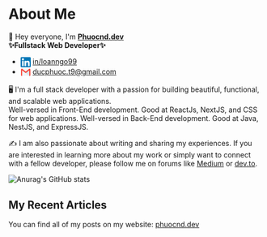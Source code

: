 # About Me

👋 Hey everyone, I'm <b>[Phuocnd.dev](https://phuocnd.dev)</b> <br>
<b>✨Fullstack Web Developer✨</b>
- <img align="center" src="./images/icon/linkedin.png" title = "Twitter" alt="" height="20" /> [in/loanngo99](https://www.linkedin.com/in/loanngo99/) 
- <img align="center" src="./images/icon/mail.webp" title = "Twitter" alt="" height="20" /> ducphuoc.t9@gmail.com

🖥️ I'm a full stack developer with a passion for building beautiful, functional, and scalable web applications. <br>
Well-versed in Front-End development. Good at ReactJs, NextJS, and CSS for web applications.
Well-versed in Back-End development. Good at Java, NestJS, and ExpressJS.

✍️ I am also passionate about writing and sharing my experiences. If you are interested in learning more about my work or simply want to connect with a fellow developer, please follow me on forums like [Medium](https://medium.com/@emma.ngo1110) or [dev.to](https://dev.to/loanngo99).


![Anurag's GitHub stats](https://github-readme-stats.vercel.app/api?username=phuocithcmus&show_icons=true&theme=transparent)

## My Recent Articles

You can find all of my posts on my website: [phuocnd.dev](https://phuocnd.dev)
